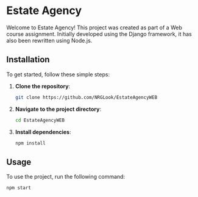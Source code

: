 # Estate Agency

Welcome to Estate Agency! This project was created as part of a Web course assignment. Initially developed using the Django framework, it has also been rewritten using Node.js.

## Installation

To get started, follow these simple steps:

1. **Clone the repository**:
   ```sh
   git clone https://github.com/NRGLook/EstateAgencyWEB
   ```

2. **Navigate to the project directory**:
   ```sh
   cd EstateAgencyWEB
   ```

3. **Install dependencies**:
   ```sh
   npm install
   ```

## Usage

To use the project, run the following command:
   ```sh
   npm start
   ```
